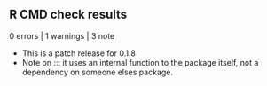 ## R CMD check results

0 errors | 1 warnings | 3 note

* This is a patch release for 0.1.8
* Note on ::: it uses an internal function to the package itself, not a dependency
on someone elses package.

